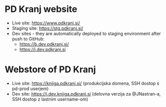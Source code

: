 # PD Kranj website
* Live site: https://www.pdkranj.si/
* Staging site: https://stg.pdkranj.si/
* Dev sites - they are automatically deployed to staging environment after push to GitHub: 
  * https://b.dev.pdkranj.si/
  * https://j.dev.pdkranj.si

# Webstore of PD Kranj
* Live site: https://knjiga.pdkranj.si/ (produkcijska domena, SSH dostop s pd-prod userjem)
* Dev site: https://j.dev.knjiga.pdkranj.si (delovna verzija za @JNastran-a, SSH dostop z lastnim username-om)
